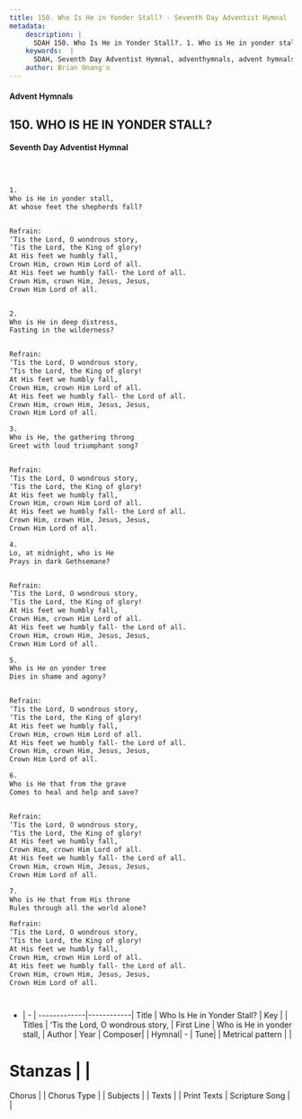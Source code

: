 ```yaml
---
title: 150. Who Is He in Yonder Stall? - Seventh Day Adventist Hymnal
metadata:
    description: |
      SDAH 150. Who Is He in Yonder Stall?. 1. Who is He in yonder stall, At whose feet the shepherds fall? 
    keywords:  |
      SDAH, Seventh Day Adventist Hymnal, adventhymnals, advent hymnals, Who Is He in Yonder Stall?, Who is He in yonder stall, ,‘Tis the Lord, O wondrous story,
    author: Brian Onang'o
---
```


#### Advent Hymnals
## 150. WHO IS HE IN YONDER STALL?
#### Seventh Day Adventist Hymnal

```txt



1.
Who is He in yonder stall,
At whose feet the shepherds fall?


Refrain:
‘Tis the Lord, O wondrous story,
‘Tis the Lord, the King of glory!
At His feet we humbly fall,
Crown Him, crown Him Lord of all.
At His feet we humbly fall- the Lord of all.
Crown Him, crown Him, Jesus, Jesus,
Crown Him Lord of all.


2.
Who is He in deep distress,
Fasting in the wilderness?


Refrain:
‘Tis the Lord, O wondrous story,
‘Tis the Lord, the King of glory!
At His feet we humbly fall,
Crown Him, crown Him Lord of all.
At His feet we humbly fall- the Lord of all.
Crown Him, crown Him, Jesus, Jesus,
Crown Him Lord of all.

3.
Who is He, the gathering throng
Greet with loud triumphant song?


Refrain:
‘Tis the Lord, O wondrous story,
‘Tis the Lord, the King of glory!
At His feet we humbly fall,
Crown Him, crown Him Lord of all.
At His feet we humbly fall- the Lord of all.
Crown Him, crown Him, Jesus, Jesus,
Crown Him Lord of all.

4.
Lo, at midnight, who is He
Prays in dark Gethsemane?


Refrain:
‘Tis the Lord, O wondrous story,
‘Tis the Lord, the King of glory!
At His feet we humbly fall,
Crown Him, crown Him Lord of all.
At His feet we humbly fall- the Lord of all.
Crown Him, crown Him, Jesus, Jesus,
Crown Him Lord of all.

5.
Who is He on yonder tree
Dies in shame and agony?


Refrain:
‘Tis the Lord, O wondrous story,
‘Tis the Lord, the King of glory!
At His feet we humbly fall,
Crown Him, crown Him Lord of all.
At His feet we humbly fall- the Lord of all.
Crown Him, crown Him, Jesus, Jesus,
Crown Him Lord of all.

6.
Who is He that from the grave
Comes to heal and help and save?


Refrain:
‘Tis the Lord, O wondrous story,
‘Tis the Lord, the King of glory!
At His feet we humbly fall,
Crown Him, crown Him Lord of all.
At His feet we humbly fall- the Lord of all.
Crown Him, crown Him, Jesus, Jesus,
Crown Him Lord of all.

7.
Who is He that from His throne
Rules through all the world alone?

Refrain:
‘Tis the Lord, O wondrous story,
‘Tis the Lord, the King of glory!
At His feet we humbly fall,
Crown Him, crown Him Lord of all.
At His feet we humbly fall- the Lord of all.
Crown Him, crown Him, Jesus, Jesus,
Crown Him Lord of all.




```

- |   -  |
-------------|------------|
Title | Who Is He in Yonder Stall? |
Key |  |
Titles | ‘Tis the Lord, O wondrous story, |
First Line | Who is He in yonder stall, |
Author | 
Year | 
Composer|  |
Hymnal|  - |
Tune|  |
Metrical pattern | |
# Stanzas |  |
Chorus |  |
Chorus Type |  |
Subjects |  |
Texts |  |
Print Texts | 
Scripture Song |  |
  
